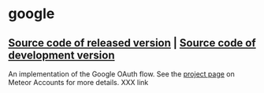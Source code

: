 # google
[Source code of released version](https://github.com/meteor/meteor/tree/master/packages/google) | [Source code of development version](https://github.com/meteor/meteor/tree/master/packages/google)
---

An implementation of the Google OAuth flow. See the [project page](https://www.meteor.com/accounts) on Meteor Accounts for more details. XXX link